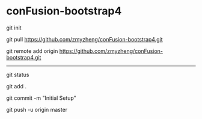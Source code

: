 # conFusion-bootstrap4

git init

git pull https://github.com/zmyzheng/conFusion-bootstrap4.git

git remote add origin https://github.com/zmyzheng/conFusion-bootstrap4.git

-------------------


git status

git add .

git commit -m "Initial Setup"

git push -u origin master

